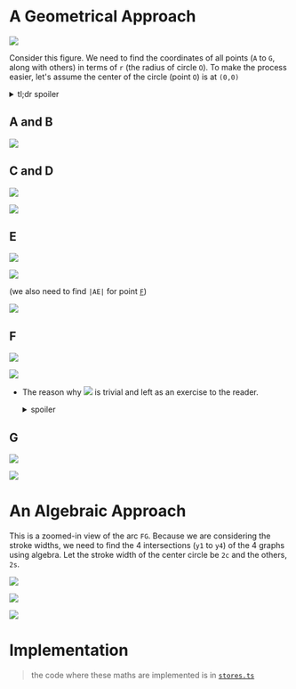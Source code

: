 # A Geometrical Approach
![](assets/o.svg)

Consider this figure. We need to find the coordinates of all points (`A` to `G`, along with others) in terms of `r` (the radius of circle `O`). To make the process easier, let's assume the center of the circle (point `O`) is at `(0,0)`

<details>
    <summary>tl;dr spoiler</summary>

![](assets/vars.svg)
</details>

## A and B
![](assets/ab.svg)

## C and D
![](assets/BOC.svg)

![](assets/cd.svg)

## E
![](assets/AOM.svg)

![](assets/e.svg)

(we also need to find `|AE|` for point [`F`](#f))

![](assets/ae.svg)

## F
![](assets/AOF.svg)

![](assets/f.svg)

- The reason why ![](assets/triv.svg) is trivial and left as an exercise to the reader.
    <details><summary>spoiler</summary>

    ![](assets/trivial.svg)
    </details>

## G
![](assets/POG.svg)

![](assets/g.svg)

# An Algebraic Approach
This is a zoomed-in view of the arc `FG`. Because we are considering the stroke widths, we need to find the 4 intersections (`y1` to `y4`) of the 4 graphs using algebra.
Let the stroke width of the center circle be `2c` and the others, `2s`. 

![](assets/hl.png)

![](assets/alg.svg)

![](assets/ys.svg)

# Implementation
> the code where these maths are implemented is in [`stores.ts`](../src/stores.ts)

